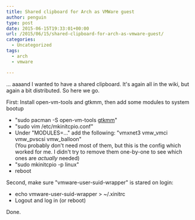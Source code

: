 ```yaml
---
title: Shared clipboard for Arch as VMWare guest
author: penguin
type: post
date: 2015-06-15T19:33:01+00:00
url: /2015/06/15/shared-clipboard-for-arch-as-vmware-guest/
categories:
  - Uncategorized
tags:
  - arch
  - vmware

---
```

... aaaand I wanted to have a shared clipboard. It's again all in the wiki, but again a bit distributed. So here we go.

First: Install open-vm-tools and gtkmm, then add some modules to system bootup

  * "sudo pacman -S open-vm-tools [gtkmm][1]"
  * "sudo vim /etc/mkinitcpio.conf"
  * Under "MODULES=..." add the following: "vmxnet3 vmw\_vmci vmw\_pvscsi vmw_balloon"  
    (You probably don't need most of them, but this is the config which worked for me. I didn't try to remove them one-by-one to see which ones are _actually_ needed)
  * "sudo mkinitcpio -p linux"
  * reboot

Second, make sure "vmware-user-suid-wrapper" is stared on login:

  * echo vmware-user-suid-wrapper > ~/.xinitrc
  * Logout and log in (or reboot)

Done.

 [1]: https://bbs.archlinux.org/viewtopic.php?pid=1116899#p1116899